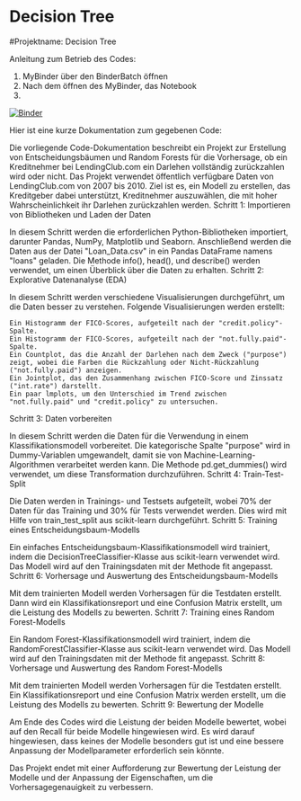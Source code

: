 # Decision Tree

#Projektname: Decision Tree

Anleitung zum Betrieb des Codes:

1. MyBinder über den BinderBatch öffnen
2. Nach dem öffnen des MyBinder, das Notebook
3. 


[![Binder](https://mybinder.org/badge_logo.svg)](https://mybinder.org/v2/gh/Phips91/Decision_Tree.git/HEAD)


Hier ist eine kurze Dokumentation zum gegebenen Code:

Die vorliegende Code-Dokumentation beschreibt ein Projekt zur Erstellung von Entscheidungsbäumen und Random Forests für die Vorhersage, ob ein Kreditnehmer bei LendingClub.com ein Darlehen vollständig zurückzahlen wird oder nicht. Das Projekt verwendet öffentlich verfügbare Daten von LendingClub.com von 2007 bis 2010. Ziel ist es, ein Modell zu erstellen, das Kreditgeber dabei unterstützt, Kreditnehmer auszuwählen, die mit hoher Wahrscheinlichkeit ihr Darlehen zurückzahlen werden.
Schritt 1: Importieren von Bibliotheken und Laden der Daten

In diesem Schritt werden die erforderlichen Python-Bibliotheken importiert, darunter Pandas, NumPy, Matplotlib und Seaborn. Anschließend werden die Daten aus der Datei "Loan_Data.csv" in ein Pandas DataFrame namens "loans" geladen. Die Methode info(), head(), und describe() werden verwendet, um einen Überblick über die Daten zu erhalten.
Schritt 2: Explorative Datenanalyse (EDA)

In diesem Schritt werden verschiedene Visualisierungen durchgeführt, um die Daten besser zu verstehen. Folgende Visualisierungen werden erstellt:

    Ein Histogramm der FICO-Scores, aufgeteilt nach der "credit.policy"-Spalte.
    Ein Histogramm der FICO-Scores, aufgeteilt nach der "not.fully.paid"-Spalte.
    Ein Countplot, das die Anzahl der Darlehen nach dem Zweck ("purpose") zeigt, wobei die Farben die Rückzahlung oder Nicht-Rückzahlung ("not.fully.paid") anzeigen.
    Ein Jointplot, das den Zusammenhang zwischen FICO-Score und Zinssatz ("int.rate") darstellt.
    Ein paar lmplots, um den Unterschied im Trend zwischen "not.fully.paid" und "credit.policy" zu untersuchen.

Schritt 3: Daten vorbereiten

In diesem Schritt werden die Daten für die Verwendung in einem Klassifikationsmodell vorbereitet. Die kategorische Spalte "purpose" wird in Dummy-Variablen umgewandelt, damit sie von Machine-Learning-Algorithmen verarbeitet werden kann. Die Methode pd.get_dummies() wird verwendet, um diese Transformation durchzuführen.
Schritt 4: Train-Test-Split

Die Daten werden in Trainings- und Testsets aufgeteilt, wobei 70% der Daten für das Training und 30% für Tests verwendet werden. Dies wird mit Hilfe von train_test_split aus scikit-learn durchgeführt.
Schritt 5: Training eines Entscheidungsbaum-Modells

Ein einfaches Entscheidungsbaum-Klassifikationsmodell wird trainiert, indem die DecisionTreeClassifier-Klasse aus scikit-learn verwendet wird. Das Modell wird auf den Trainingsdaten mit der Methode fit angepasst.
Schritt 6: Vorhersage und Auswertung des Entscheidungsbaum-Modells

Mit dem trainierten Modell werden Vorhersagen für die Testdaten erstellt. Dann wird ein Klassifikationsreport und eine Confusion Matrix erstellt, um die Leistung des Modells zu bewerten.
Schritt 7: Training eines Random Forest-Modells

Ein Random Forest-Klassifikationsmodell wird trainiert, indem die RandomForestClassifier-Klasse aus scikit-learn verwendet wird. Das Modell wird auf den Trainingsdaten mit der Methode fit angepasst.
Schritt 8: Vorhersage und Auswertung des Random Forest-Modells

Mit dem trainierten Modell werden Vorhersagen für die Testdaten erstellt. Ein Klassifikationsreport und eine Confusion Matrix werden erstellt, um die Leistung des Modells zu bewerten.
Schritt 9: Bewertung der Modelle

Am Ende des Codes wird die Leistung der beiden Modelle bewertet, wobei auf den Recall für beide Modelle hingewiesen wird. Es wird darauf hingewiesen, dass keines der Modelle besonders gut ist und eine bessere Anpassung der Modellparameter erforderlich sein könnte.

Das Projekt endet mit einer Aufforderung zur Bewertung der Leistung der Modelle und der Anpassung der Eigenschaften, um die Vorhersagegenauigkeit zu verbessern.
